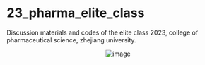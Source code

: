 # 23_pharma_elite_class
Discussion materials and codes of the elite class 2023, college of pharmaceutical science, zhejiang university.

<div style="text-align: center;">
    <img src="https://github.com/user-attachments/assets/b9846f91-6fd0-4025-b91e-1a6324f1f449" alt="image" />
</div>


